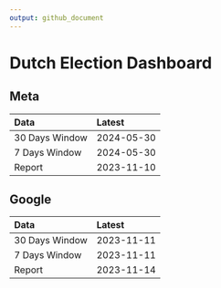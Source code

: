 ```yaml
---
output: github_document
---
```


# Dutch Election Dashboard



## Meta


|Data           |Latest     |
|:--------------|:----------|
|30 Days Window |2024-05-30 |
|7 Days Window  |2024-05-30 |
|Report         |2023-11-10 |

## Google


|Data           |Latest     |
|:--------------|:----------|
|30 Days Window |2023-11-11 |
|7 Days Window  |2023-11-11 |
|Report         |2023-11-14 |
